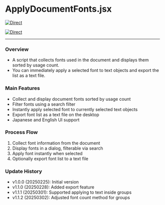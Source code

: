 # ApplyDocumentFonts.jsx

[![Direct](https://img.shields.io/badge/Direct%20Link-ApplyDocumentFonts.jsx-ffcc00.svg)](https://github.com/swwwitch/illustrator-scripts/blob/master/jsx/fonts/ApplyDocumentFonts.jsx)

[![Direct](https://img.shields.io/badge/Back%20to%20home-All%20scripts-cccccc.svg)](https://github.com/swwwitch/illustrator-scripts/blob/master/README.md)

---

### Overview

- A script that collects fonts used in the document and displays them sorted by usage count.
- You can immediately apply a selected font to text objects and export the list as a text file.

### Main Features

- Collect and display document fonts sorted by usage count
- Filter fonts using a search filter
- Instantly apply selected font to currently selected text objects
- Export font list as a text file on the desktop
- Japanese and English UI support

### Process Flow

1. Collect font information from the document
2. Display fonts in a dialog, filterable via search
3. Apply font instantly when selected
4. Optionally export font list to a text file

### Update History

- v1.0.0 (20250225): Initial version
- v1.1.0 (20250228): Added export feature
- v1.1.1 (20250301): Supported applying to text inside groups
- v1.1.2 (20250302): Adjusted font count method for groups